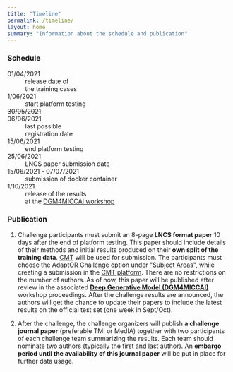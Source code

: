```yaml
---
title: "Timeline"
permalink: /timeline/
layout: home
summary: "Information about the schedule and publication"
---
```


### <a id="Schedule" class="uncolored_link">Schedule</a>

<article>
    <dl>
        <div class="cell">
            <div class="cell-content">
                <dt>01/04/2021</dt>
                <dd>release date of<br>
				the training cases</dd>
            </div>
        </div>
        <div class="cell">
            <div class="cell-content">
                <dt>1/06/2021</dt>
                <dd>start platform testing</dd>
            </div>
        </div>
        <div class="cell">
            <div class="cell-content">
                <dt><del>30/05/2021</del><br>06/06/2021</dt>
                <dd>last possible<br>
				registration date</dd>
            </div>
        </div>
        <div class="cell">
            <div class="cell-content">
                <dt>15/06/2021</dt>
                <dd>end platform testing</dd>
            </div>
        </div>
        <div class="cell">
            <div class="cell-content">
                <dt>25/06/2021</dt>
                <dd>LNCS paper submission date</dd>
            </div>
        </div>
        <div class="cell">
            <div class="cell-content">
                <dt>15/06/2021 - 07/07/2021</dt>
                <dd>submission of docker container</dd>
            </div>
        </div>
        <div class="cell">
            <div class="cell-content">
                <dt>1/10/2021<br></dt>
                <dd>
				release of the results<br>
                at the <a href="https://dgm4miccai.github.io">DGM4MICCAI workshop</a>
				</dd>
            </div>
        </div>
    </dl>
</article>

### <a id="Publication" class="uncolored_link">Publication</a>

1. Challenge participants must submit an 8-page  **LNCS format paper** 10 days after the end of platform testing. This paper should include details of their methods and initial results produced on their **own split of the training data**. [CMT](https://cmt3.research.microsoft.com/DGM4MICCAI2021) will be used for submission. The participants must choose the AdaptOR Challenge option under "Subject Areas", while creating a submission in the [CMT platform](https://cmt3.research.microsoft.com/DGM4MICCAI2021). There are no restrictions on the number of authors. As of now, this paper will be published after review in the associated **[Deep Generative Model (DGM4MICCAI)](https://dgm4miccai.github.io)** workshop proceedings.
After the challenge results are announced, the authors will get the chance to update their papers to include the latest results on the official test set (one week in Sept/Oct).

2. After the challenge, the challenge organizers will publish **a challenge journal paper** (preferable TMI or MedIA) together with two participants of each challenge team summarizing the results. Each team should nominate two authors (typically the first and last author). An **embargo period until the availability of this journal paper** will be put in place for further data usage.
